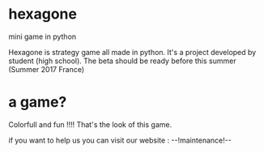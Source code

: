 # hexagone
mini game in python

Hexagone is strategy game all made in python.
It's a project developed by student (high school). The beta should be ready before this summer (Summer 2017 France)

# a game?
Colorfull and fun !!!! That's the look of this game.

if you want to help us you can visit our website : --!maintenance!-- 
